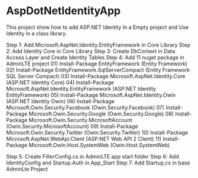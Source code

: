 # AspDotNetIdentityApp
This project show how to add ASP.NET Identity In a Empty project and Use Identity in a class library.


Step 1: Add Microsoft.AspNet.Identity.EntityFramework in Core Library
Step 2: Add Identity Core in Core Library
Step 3: Create DbContext in Data Access Layer and Create Identity Tables
Step 4: Add 11 nuget package in AdminLTE project
        01) Install-Package EntityFramework (Entity Framework)
        02) Install-Package EntityFramework.SqlServerCompact (Entity Framework SQL Server Compact)
        03) Install-Package Microsoft.AspNet.Identity.Core (ASP.NET Identity Core)
        04) Install-Package Microsoft.AspNet.Identity.EntityFramework (ASP.NET Identity EntityFramework)
        05) Install-Package Microsoft.AspNet.Identity.Owin (ASP.NET Identity Owin)
        06) Install-Package Microsoft.Owin.Security.Facebook (Owin.Security.Facebook)
        07) Install-Package Microsoft.Owin.Security.Google (Owin.Security.Google)
        08) Install-Package Microsoft.Owin.Security.MicrosoftAccount (Owin.Security.MicrosoftAccount)
        09) Install-Package Microsoft.Owin.Security.Twitter (Owin.Security.Twitter)
        10) Install-Package Microsoft.AspNet.WebApi.Client (ASP.NET Web API 2 Client)
        11) Install-Package Microsoft.Owin.Host.SystemWeb (Owin.Host.SystemWeb)
        
Step 5: Create FilterConfig.cs in AdminLTE app start folder
Step 6: Add IdentityConfig and Startup.Auth in App_Start
Step 7: Add Startup,cs in base  AdminLte Project
